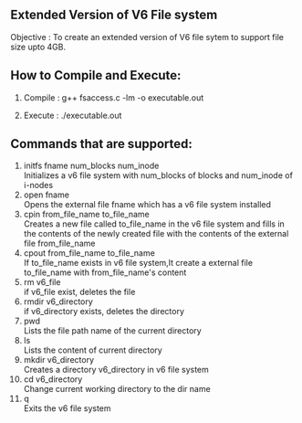 Extended Version of V6 File system
----------------------------------

Objective : To create an extended version of V6 file sytem to support file size upto 4GB.

How to Compile and Execute:
--------------------------
1) Compile : g++ fsaccess.c -lm -o executable.out

2) Execute : ./executable.out

Commands that are supported:
---------------------------
1) initfs fname num_blocks num_inode </br>
   Initializes a v6 file system with num_blocks of blocks and num_inode of i-nodes
2) open fname </br>
   Opens the external file fname which has a v6 file system installed
3) cpin from_file_name to_file_name </br>
   Creates a new file called to_file_name in the v6 file system and fills in the contents of the newly created file with the contents of the external file from_file_name
4) cpout from_file_name to_file_name </br>
   If to_file_name exists in v6 file system,It create a external file to_file_name with from_file_name's content
5) rm v6_file </br>
   if v6_file exist, deletes the file
6) rmdir v6_directory </br>
   if v6_directory exists, deletes the directory
7) pwd </br>
   Lists the file path name of the current directory
8) ls </br>
   Lists the content of current directory
9) mkdir v6_directory </br>
   Creates a directory v6_directory in v6 file system
10) cd v6_directory </br>
   Change current working directory to the dir name
11) q </br>
   Exits the v6 file system
